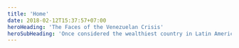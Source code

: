 ```yaml
---
title: 'Home'
date: 2018-02-12T15:37:57+07:00
heroHeading: 'The Faces of the Venezuelan Crisis'
heroSubHeading: 'Once considered the wealthiest country in Latin America, Venezuela now faces a severe economic and political crisis under the contested leadership of Nicolás Maduro. The crisis has caused millions of Venezuelans and their families to flee to Colombia in search of better lives.'
---
```

